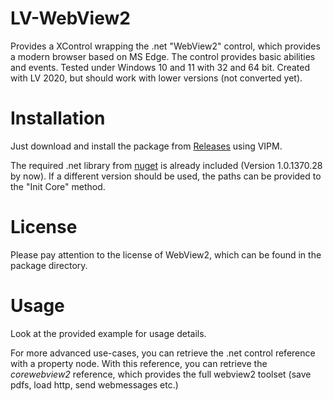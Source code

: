 # LV-WebView2
Provides a XControl wrapping the .net "WebView2" control, which provides a modern browser based on MS Edge. The control provides basic abilities and events.
Tested under Windows 10 and 11 with 32 and 64 bit. Created with LV 2020, but should work with lower versions (not converted yet).

# Installation
Just download and install the package from [Releases](https://github.com/kleinsimon/LV-WebView2/releases/) using VIPM.

The required .net library from [nuget](https://www.nuget.org/packages/Microsoft.Web.WebView2) is already included (Version 1.0.1370.28 by now).
If a different version should be used, the paths can be provided to the "Init Core" method.

# License
Please pay attention to the license of WebView2, which can be found in the package directory. 

# Usage
Look at the provided example for usage details.

For more advanced use-cases, you can retrieve the .net control reference with a property node. With this reference, you can retrieve the *corewebview2* reference, which provides the full webview2 toolset (save pdfs, load http, send webmessages etc.)
